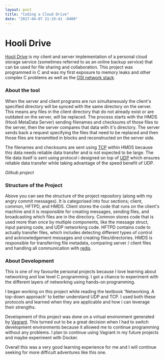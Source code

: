 ```yaml
---
layout: post
title: "Coding a Cloud Drive"
date: "2017-04-07 21:19:41 -0400"
---
```


# Hooli Drive 
<a href="https://github.com/Guppster/Drive" target="_blank">Hooli Drive</a> is my client and server
implementation of a personal cloud storage service (sometimes referred to as
an online backup service) that can be used for file sharing and collaboration.
This project was programmed in C and was my first exposure to memory leaks and
other complex C problems as well as the <a href="https://en.wikipedia.org/wiki/OSI_model" target="_blank">OSI network stack</a>.

### About the tool
 
When the server and client programs are run simultaneously the client's
specified directory will be synced with the same directory on the server. This
means any files in the client directory that do not already exist or are
outdated on the server, will be replaced. The process starts with the HMDS
(Hooli MetaData Server) sending filenames and checksums of those files to the
server, then the server compares that data with it's directory. The server
sends back a request specifying the files that need to be replaced and then
those files are transmitted in blocks and reconstructed on the server side. 

The filenames and checksums are sent using <a href="https://en.wikipedia.org/wiki/Transmission_Control_Protocol" target="_blank">TCP</a> within HMDS because this data
needs reliable data transfer and is not expected to be large. The file data
itself is sent using protocol i designed on top of <a href="https://en.wikipedia.org/wiki/User_Datagram_Protocol" target="_blank">UDP</a> which ensures reliable
data transfer while taking advantage of the speed benefit of UDP. 

<amp-img width="985" height="350" layout="responsive" src="{{ site.baseurl }}/assets/images/repo.png" alt="Github project structure"></amp-img> _Github project_

### Structure of the Project

Above you can see the structure of the project repository (along with my angry commit messages). It is categorised into four sections; client, common, HFTPD, and HMDS. Client stores the code that runs on the client's machine and it is responsible for creating messages, sending files, and broadcasting which files are in the directory. Common stores code that is used more than once by multiple components, like the message struct, input parsing code, and UDP networking code. HFTPD contains code to actually transfer files, which includes detecting different types of control and acknowledgement messages and creating files/directories. HMDS is responsible for transferring file metadata, comparing server / client files and handling all communication with <a href="https://redis.io/" target="_blank">redis</a>.

### About Development

This is one of my favourite personal projects because I love learning about
networking and low level C programming. I got a chance to experiment with the
different layers of networking using hands-on programming. 

I began working on this project while reading the textbook 'Networking. A
top-down approach' to better understand UDP and TCP.  I used both these
protocols and learned when they are applicable and how i can leverage their
strengths. 

Development of this project was done on a virtual environment generated by
<a href="https://www.vagrantup.com/" target="_blank">Vagrant</a>. This turned out to be a great decision
when I had to switch development environments because it allowed me to continue
programming without any problems. I plan to continue using Vagrant in my future
projects and maybe experiment with Docker. 
 
Overall this was a very good learning experience for me and I will continue
seeking for more difficult adventures like this one.

